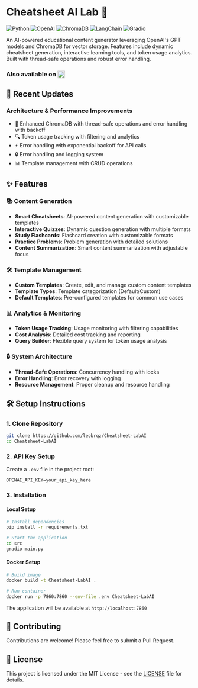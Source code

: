 # Cheatsheet AI Lab 🚀

[![Python](https://img.shields.io/badge/Python-3.8%2B-blue)](https://www.python.org/downloads/)
[![OpenAI](https://img.shields.io/badge/OpenAI-GPT--4-green)](https://openai.com)
[![ChromaDB](https://img.shields.io/badge/ChromaDB-Vector%20DB-orange)](https://www.trychroma.com/)
[![LangChain](https://img.shields.io/badge/LangChain-LLM%20Framework-purple)](https://python.langchain.com/)
[![Gradio](https://img.shields.io/badge/Gradio-UI%20Framework-red)](https://gradio.app/)


An AI-powered educational content generator leveraging OpenAI's GPT models and ChromaDB for vector storage. Features include dynamic cheatsheet generation, interactive learning tools, and token usage analytics. Built with thread-safe operations and robust error handling.

### Also available on <a href="https://huggingface.co/Synthduck"><img src="https://img.shields.io/badge/🤗_|_Hugging_Face-blue?style=flat" alt="Hugging Face" height="20" style="vertical-align:middle"></a>

## 🔄 Recent Updates

### Architecture & Performance Improvements
- 🚀 Enhanced ChromaDB with thread-safe operations and error handling with backoff
- 🔍 Token usage tracking with filtering and analytics
- ⚡ Error handling with exponential backoff for API calls
- 🔒 Error handling and logging system
- 📊 Template management with CRUD operations

## ✨ Features

### 📚 Content Generation
- **Smart Cheatsheets**: AI-powered content generation with customizable templates
- **Interactive Quizzes**: Dynamic question generation with multiple formats
- **Study Flashcards**: Flashcard creation with customizable formats
- **Practice Problems**: Problem generation with detailed solutions
- **Content Summarization**: Smart content summarization with adjustable focus

### 🛠️ Template Management
- **Custom Templates**: Create, edit, and manage custom content templates
- **Template Types**: Template categorization (Default/Custom)
- **Default Templates**: Pre-configured templates for common use cases

### 📊 Analytics & Monitoring
- **Token Usage Tracking**: Usage monitoring with filtering capabilities
- **Cost Analysis**: Detailed cost tracking and reporting
- **Query Builder**: Flexible query system for token usage analysis

### 🔒 System Architecture
- **Thread-Safe Operations**: Concurrency handling with locks
- **Error Handling**: Error recovery with logging
- **Resource Management**: Proper cleanup and resource handling

## 🛠️ Setup Instructions

### 1. Clone Repository
```bash
git clone https://github.com/leobrqz/Cheatsheet-LabAI
cd Cheatsheet-LabAI
```

### 2. API Key Setup
Create a `.env` file in the project root:
```env
OPENAI_API_KEY=your_api_key_here
```

### 3. Installation

#### Local Setup
```bash
# Install dependencies
pip install -r requirements.txt

# Start the application
cd src
gradio main.py
```

#### Docker Setup
```bash
# Build image
docker build -t Cheatsheet-LabAI .

# Run container
docker run -p 7860:7860 --env-file .env Cheatsheet-LabAI
```

The application will be available at `http://localhost:7860`

## 🤝 Contributing
Contributions are welcome! Please feel free to submit a Pull Request.

## 📄 License
This project is licensed under the MIT License - see the [LICENSE](LICENSE) file for details.
